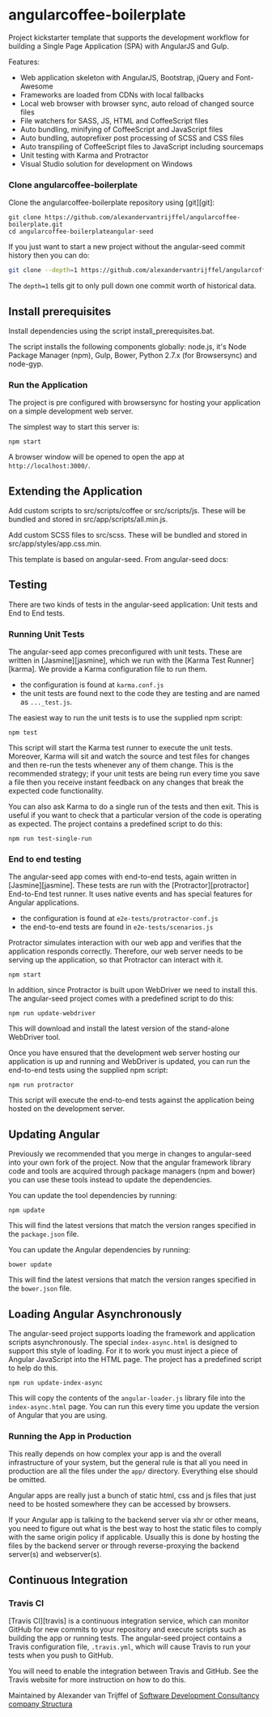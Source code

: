 # angularcoffee-boilerplate

Project kickstarter template that supports the development workflow for building a Single Page Application (SPA) with AngularJS and Gulp. 

Features:

- Web application skeleton with AngularJS, Bootstrap, jQuery and Font-Awesome
- Frameworks are loaded from CDNs with local fallbacks
- Local web browser with browser sync, auto reload of changed source files
- File watchers for SASS, JS, HTML and CoffeeScript files
- Auto bundling, minifying of CoffeeScript and JavaScript files
- Auto bundling, autoprefixer post processing of SCSS and CSS files
- Auto transpiling of CoffeeScript files to JavaScript including sourcemaps
- Unit testing with Karma and Protractor
- Visual Studio solution for development on Windows

### Clone angularcoffee-boilerplate

Clone the angularcoffee-boilerplate repository using [git][git]:

```
git clone https://github.com/alexandervantrijffel/angularcoffee-boilerplate.git
cd angularcoffee-boilerplateangular-seed
```

If you just want to start a new project without the angular-seed commit history then you can do:

```bash
git clone --depth=1 https://github.com/alexandervantrijffel/angularcoffee-boilerplate.git <your-project-name>
```

The `depth=1` tells git to only pull down one commit worth of historical data.

## Install prerequisites

Install dependencies using the script install_prerequisites.bat. 

The script installs the following components globally: node.js, it's Node Package Manager (npm), Gulp, Bower, Python 2.7.x (for Browsersync) and node-gyp.

### Run the Application

The project is pre configured with browsersync for hosting your application on a simple development web server. 

The simplest way to start this server is:

```
npm start
```

A browser window will be opened to open the app at `http://localhost:3000/`.

## Extending the Application

Add custom scripts to src/scripts/coffee or src/scripts/js. These will be bundled and stored in src/app/scripts/all.min.js.

Add custom SCSS files to src/scss. These will be bundled and stored in src/app/styles/app.css.min.

This template is based on angular-seed. From angular-seed docs:

## Testing

There are two kinds of tests in the angular-seed application: Unit tests and End to End tests.

### Running Unit Tests

The angular-seed app comes preconfigured with unit tests. These are written in
[Jasmine][jasmine], which we run with the [Karma Test Runner][karma]. We provide a Karma
configuration file to run them.

* the configuration is found at `karma.conf.js`
* the unit tests are found next to the code they are testing and are named as `..._test.js`.

The easiest way to run the unit tests is to use the supplied npm script:

```
npm test
```

This script will start the Karma test runner to execute the unit tests. Moreover, Karma will sit and
watch the source and test files for changes and then re-run the tests whenever any of them change.
This is the recommended strategy; if your unit tests are being run every time you save a file then
you receive instant feedback on any changes that break the expected code functionality.

You can also ask Karma to do a single run of the tests and then exit.  This is useful if you want to
check that a particular version of the code is operating as expected.  The project contains a
predefined script to do this:

```
npm run test-single-run
```


### End to end testing

The angular-seed app comes with end-to-end tests, again written in [Jasmine][jasmine]. These tests
are run with the [Protractor][protractor] End-to-End test runner.  It uses native events and has
special features for Angular applications.

* the configuration is found at `e2e-tests/protractor-conf.js`
* the end-to-end tests are found in `e2e-tests/scenarios.js`

Protractor simulates interaction with our web app and verifies that the application responds
correctly. Therefore, our web server needs to be serving up the application, so that Protractor
can interact with it.

```
npm start
```

In addition, since Protractor is built upon WebDriver we need to install this.  The angular-seed
project comes with a predefined script to do this:

```
npm run update-webdriver
```

This will download and install the latest version of the stand-alone WebDriver tool.

Once you have ensured that the development web server hosting our application is up and running
and WebDriver is updated, you can run the end-to-end tests using the supplied npm script:

```
npm run protractor
```

This script will execute the end-to-end tests against the application being hosted on the
development server.


## Updating Angular

Previously we recommended that you merge in changes to angular-seed into your own fork of the project.
Now that the angular framework library code and tools are acquired through package managers (npm and
bower) you can use these tools instead to update the dependencies.

You can update the tool dependencies by running:

```
npm update
```

This will find the latest versions that match the version ranges specified in the `package.json` file.

You can update the Angular dependencies by running:

```
bower update
```

This will find the latest versions that match the version ranges specified in the `bower.json` file.


## Loading Angular Asynchronously

The angular-seed project supports loading the framework and application scripts asynchronously.  The
special `index-async.html` is designed to support this style of loading.  For it to work you must
inject a piece of Angular JavaScript into the HTML page.  The project has a predefined script to help
do this.

```
npm run update-index-async
```

This will copy the contents of the `angular-loader.js` library file into the `index-async.html` page.
You can run this every time you update the version of Angular that you are using.


### Running the App in Production

This really depends on how complex your app is and the overall infrastructure of your system, but
the general rule is that all you need in production are all the files under the `app/` directory.
Everything else should be omitted.

Angular apps are really just a bunch of static html, css and js files that just need to be hosted
somewhere they can be accessed by browsers.

If your Angular app is talking to the backend server via xhr or other means, you need to figure
out what is the best way to host the static files to comply with the same origin policy if
applicable. Usually this is done by hosting the files by the backend server or through
reverse-proxying the backend server(s) and webserver(s).


## Continuous Integration

### Travis CI

[Travis CI][travis] is a continuous integration service, which can monitor GitHub for new commits
to your repository and execute scripts such as building the app or running tests. The angular-seed
project contains a Travis configuration file, `.travis.yml`, which will cause Travis to run your
tests when you push to GitHub.

You will need to enable the integration between Travis and GitHub. See the Travis website for more
instruction on how to do this.

Maintained by Alexander van Trijffel of [Software Development Consultancy company Structura](http://structura.ws)
